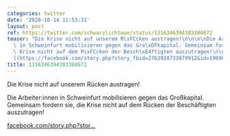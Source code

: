 ```yaml
---
categories: twitter
date: '2020-10-14 11:53:31'
layout: post
ref: https://twitter.com/schwarzlichtwue/status/1316346394383388672
teaser: "Die Krise nicht auf unserem R\xFCcken austragen!\n\n\n\nDie Arbeiter:innen\
  \ in Schweinfurt mobilisieren gegen das Gro\xDFkapital. Gemeinsam fordern sie, die\
  \ Krise nicht auf dem R\xFCcken der Besch\xE4ftigten auszutragen!\n\n\n\n[facebook.com/story.php?stor\u2026\
  ](https://facebook.com/story.php?story_fbid=2763928733879912&id=1969012816704845)"
title: 1316346394383388672
---
```

Die Krise nicht auf unserem Rücken austragen!



Die Arbeiter:innen in Schweinfurt mobilisieren gegen das Großkapital. Gemeinsam fordern sie, die Krise nicht auf dem Rücken der Beschäftigten auszutragen!



[facebook.com/story.php?stor…](https://facebook.com/story.php?story_fbid=2763928733879912&id=1969012816704845)
